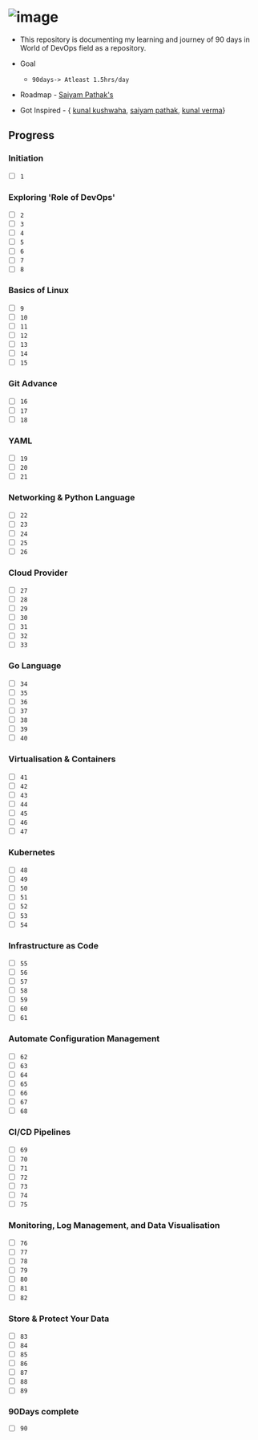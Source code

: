 # ![image](https://user-images.githubusercontent.com/89514486/180936251-96621d62-f0ed-41d3-a5a2-d7a7bac95dad.png)

- This repository is documenting my learning and journey of 90 days in World of DevOps field as a repository.
- Goal
   - `90days-> Atleast 1.5hrs/day`

- Roadmap - [Saiyam Pathak's](https://github.com/saiyam1814/devopsroadmap2022/blob/main/DevOps%20roadmap%202022.pdf)
- Got Inspired - { [kunal kushwaha](https://github.com/kunal-kushwaha),
                 [saiyam pathak](https://github.com/saiyam1814),
                 [kunal verma](https://github.com/verma-kunal)}


##  Progress   


### Initiation
-  [ ]   `1`
### Exploring 'Role of DevOps'
-  [ ]   `2` 
-  [ ]   `3`
-  [ ]   `4`
-  [ ]   `5`
-  [ ]   `6`
-  [ ]   `7`
-  [ ]   `8`
### Basics of Linux
-  [ ]   `9`
-  [ ]   `10`
-  [ ]   `11`
-  [ ]   `12`
-  [ ]   `13`
-  [ ]   `14`
-  [ ]   `15`
### Git Advance
-  [ ]   `16`
-  [ ]   `17`
-  [ ]   `18`
### YAML 
-  [ ]   `19`
-  [ ]   `20`
-  [ ]   `21`
### Networking & Python Language
-  [ ]   `22`
-  [ ]   `23`
-  [ ]   `24`
-  [ ]   `25`
-  [ ]   `26`
### Cloud Provider
-  [ ]   `27`
-  [ ]   `28`
-  [ ]   `29`
-  [ ]   `30`
-  [ ]   `31`
-  [ ]   `32`
-  [ ]   `33`
### Go Language
-  [ ]   `34`
-  [ ]   `35`
-  [ ]   `36`
-  [ ]   `37`
-  [ ]   `38`
-  [ ]   `39`
-  [ ]   `40`
### Virtualisation & Containers
-  [ ]   `41`
-  [ ]   `42`
-  [ ]   `43`
-  [ ]   `44`
-  [ ]   `45`
-  [ ]   `46`
-  [ ]   `47`
### Kubernetes
-  [ ]   `48`
-  [ ]   `49`
-  [ ]   `50`
-  [ ]   `51`
-  [ ]   `52`
-  [ ]   `53`
-  [ ]   `54`
### Infrastructure as Code
-  [ ]   `55`
-  [ ]   `56`
-  [ ]   `57`
-  [ ]   `58`
-  [ ]   `59`
-  [ ]   `60`
-  [ ]   `61`
### Automate Configuration Management
-  [ ]   `62`
-  [ ]   `63`
-  [ ]   `64`
-  [ ]   `65`
-  [ ]   `66`
-  [ ]   `67`
-  [ ]   `68`
### CI/CD Pipelines
-  [ ]   `69`
-  [ ]   `70`
-  [ ]   `71`
-  [ ]   `72`
-  [ ]   `73`
-  [ ]   `74`
-  [ ]   `75`
### Monitoring, Log Management, and Data Visualisation
-  [ ]   `76`
-  [ ]   `77`
-  [ ]   `78`
-  [ ]   `79`
-  [ ]   `80`
-  [ ]   `81`
-  [ ]   `82`
### Store & Protect Your Data
-  [ ]   `83`
-  [ ]   `84`
-  [ ]   `85`
-  [ ]   `86`
-  [ ]   `87`
-  [ ]   `88`
-  [ ]   `89`
### 90Days complete
-  [ ]   `90`







